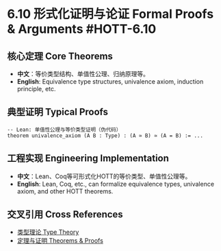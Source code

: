 # 6.10 形式化证明与论证 Formal Proofs & Arguments #HOTT-6.10

## 核心定理 Core Theorems

- **中文**：等价类型结构、单值性公理、归纳原理等。
- **English**: Equivalence type structures, univalence axiom, induction principle, etc.

## 典型证明 Typical Proofs

```lean
-- Lean: 单值性公理与等价类型证明（伪代码）
theorem univalence_axiom (A B : Type) : (A ≃ B) ≃ (A = B) := ...
```

## 工程实现 Engineering Implementation

- **中文**：Lean、Coq等可形式化HOTT的等价类型、单值性公理等。
- **English**: Lean, Coq, etc., can formalize equivalence types, univalence axiom, and other HOTT theorems.

## 交叉引用 Cross References

- [类型理论 Type Theory](../TypeTheory/README.md)
- [定理与证明 Theorems & Proofs](../Theorems_Proofs/README.md)
